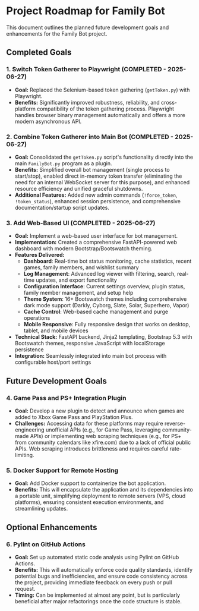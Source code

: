 # Project Roadmap for Family Bot

This document outlines the planned future development goals and enhancements for the Family Bot project.

## Completed Goals

### 1. Switch Token Gatherer to Playwright (COMPLETED - 2025-06-27)

* **Goal:** Replaced the Selenium-based token gathering (`getToken.py`) with Playwright.
* **Benefits:** Significantly improved robustness, reliability, and cross-platform compatibility of the token gathering process. Playwright handles browser binary management automatically and offers a more modern asynchronous API.

### 2. Combine Token Gatherer into Main Bot (COMPLETED - 2025-06-27)

* **Goal:** Consolidated the `getToken.py` script's functionality directly into the main `FamilyBot.py` program as a plugin.
* **Benefits:** Simplified overall bot management (single process to start/stop), enabled direct in-memory token transfer (eliminating the need for an internal WebSocket server for this purpose), and enhanced resource efficiency and unified graceful shutdowns.
* **Additional Features:** Added new admin commands (`!force_token`, `!token_status`), enhanced session persistence, and comprehensive documentation/startup script updates.

### 3. Add Web-Based UI (COMPLETED - 2025-06-27)

* **Goal:** Implement a web-based user interface for bot management.
* **Implementation:** Created a comprehensive FastAPI-powered web dashboard with modern Bootstrap/Bootswatch theming.
* **Features Delivered:**
  * **Dashboard**: Real-time bot status monitoring, cache statistics, recent games, family members, and wishlist summary
  * **Log Management**: Advanced log viewer with filtering, search, real-time updates, and export functionality
  * **Configuration Interface**: Current settings overview, plugin status, family member management, and setup help
  * **Theme System**: 16+ Bootswatch themes including comprehensive dark mode support (Darkly, Cyborg, Slate, Solar, Superhero, Vapor)
  * **Cache Control**: Web-based cache management and purge operations
  * **Mobile Responsive**: Fully responsive design that works on desktop, tablet, and mobile devices
* **Technical Stack:** FastAPI backend, Jinja2 templating, Bootstrap 5.3 with Bootswatch themes, responsive JavaScript with localStorage persistence
* **Integration:** Seamlessly integrated into main bot process with configurable host/port settings

## Future Development Goals

### 4. Game Pass and PS+ Integration Plugin

* **Goal:** Develop a new plugin to detect and announce when games are added to Xbox Game Pass and PlayStation Plus.
* **Challenges:** Accessing data for these platforms may require reverse-engineering unofficial APIs (e.g., for Game Pass, leveraging community-made APIs) or implementing web scraping techniques (e.g., for PS+ from community calendars like xfire.com) due to a lack of official public APIs. Web scraping introduces brittleness and requires careful rate-limiting.

### 5. Docker Support for Remote Hosting

* **Goal:** Add Docker support to containerize the bot application.
* **Benefits:** This will encapsulate the application and its dependencies into a portable unit, simplifying deployment to remote servers (VPS, cloud platforms), ensuring consistent execution environments, and streamlining updates.

## Optional Enhancements

### 6. Pylint on GitHub Actions

* **Goal:** Set up automated static code analysis using Pylint on GitHub Actions.
* **Benefits:** This will automatically enforce code quality standards, identify potential bugs and inefficiencies, and ensure code consistency across the project, providing immediate feedback on every push or pull request.
* **Timing:** Can be implemented at almost any point, but is particularly beneficial after major refactorings once the code structure is stable.
